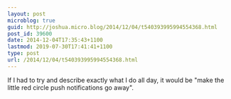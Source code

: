 ```yaml
---
layout: post
microblog: true
guid: http://joshua.micro.blog/2014/12/04/t540393995994554368.html
post_id: 39600
date: 2014-12-04T17:35:43+1100
lastmod: 2019-07-30T17:41:41+1100
type: post
url: /2014/12/04/t540393995994554368.html
---
```

If I had to try and describe exactly what I do all day, it would be "make the little red circle push notifications go away".

